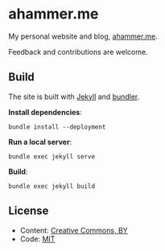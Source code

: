 # ahammer.me

My personal website and blog, [ahammer.me](http://ahammer.me).

Feedback and contributions are welcome.


## Build

The site is built with [Jekyll](https//:jekyllrb.com) and [bundler](https://bundler.io).

**Install dependencies**:

    bundle install --deployment

**Run a local server**:

    bundle exec jekyll serve

**Build**:

    bundle exec jekyll build


## License

- Content: [Creative Commons, BY](http://creativecommons.org/licenses/by/4.0/)
- Code: [MIT](http://opensource.org/licenses/mit-license.php)
